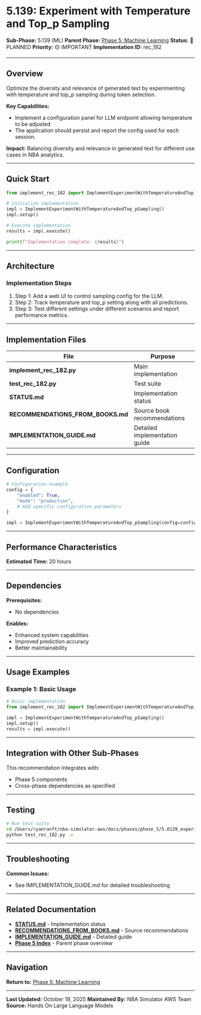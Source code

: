 # 5.139: Experiment with Temperature and Top_p Sampling

**Sub-Phase:** 5.139 (ML)
**Parent Phase:** [Phase 5: Machine Learning](../PHASE_5_INDEX.md)
**Status:** 🔵 PLANNED
**Priority:** 🟡 IMPORTANT
**Implementation ID:** rec_182

---

## Overview

Optimize the diversity and relevance of generated text by experimenting with temperature and top_p sampling during token selection.

**Key Capabilities:**
- Implement a configuration panel for LLM endpoint allowing temperature to be adjusted
- The application should persist and report the config used for each session.

**Impact:**
Balancing diversity and relevance in generated text for different use cases in NBA analytics.

---

## Quick Start

```python
from implement_rec_182 import ImplementExperimentWithTemperatureAndTop_pSampling

# Initialize implementation
impl = ImplementExperimentWithTemperatureAndTop_pSampling()
impl.setup()

# Execute implementation
results = impl.execute()

print(f"Implementation complete: {results}")
```

---

## Architecture

### Implementation Steps

1. Step 1: Add a web UI to control sampling config for the LLM.
2. Step 2: Track temperature and top_p setting along with all predictions.
3. Step 3: Test different settings under different scenarios and report performance metrics.

---

## Implementation Files

| File | Purpose |
|------|---------|
| **implement_rec_182.py** | Main implementation |
| **test_rec_182.py** | Test suite |
| **STATUS.md** | Implementation status |
| **RECOMMENDATIONS_FROM_BOOKS.md** | Source book recommendations |
| **IMPLEMENTATION_GUIDE.md** | Detailed implementation guide |

---

## Configuration

```python
# Configuration example
config = {
    "enabled": True,
    "mode": "production",
    # Add specific configuration parameters
}

impl = ImplementExperimentWithTemperatureAndTop_pSampling(config=config)
```

---

## Performance Characteristics

**Estimated Time:** 20 hours

---

## Dependencies

**Prerequisites:**
- No dependencies

**Enables:**
- Enhanced system capabilities
- Improved prediction accuracy
- Better maintainability

---

## Usage Examples

### Example 1: Basic Usage

```python
# Basic implementation
from implement_rec_182 import ImplementExperimentWithTemperatureAndTop_pSampling

impl = ImplementExperimentWithTemperatureAndTop_pSampling()
impl.setup()
results = impl.execute()
```

---

## Integration with Other Sub-Phases

This recommendation integrates with:
- Phase 5 components
- Cross-phase dependencies as specified

---

## Testing

```bash
# Run test suite
cd /Users/ryanranft/nba-simulator-aws/docs/phases/phase_5/5.0139_experiment_with_temperature_and_top_p_sampling
python test_rec_182.py -v
```

---

## Troubleshooting

**Common Issues:**
- See IMPLEMENTATION_GUIDE.md for detailed troubleshooting

---

## Related Documentation

- **[STATUS.md](STATUS.md)** - Implementation status
- **[RECOMMENDATIONS_FROM_BOOKS.md](RECOMMENDATIONS_FROM_BOOKS.md)** - Source recommendations
- **[IMPLEMENTATION_GUIDE.md](IMPLEMENTATION_GUIDE.md)** - Detailed guide
- **[Phase 5 Index](../PHASE_5_INDEX.md)** - Parent phase overview

---

## Navigation

**Return to:** [Phase 5: Machine Learning](../PHASE_5_INDEX.md)

---

**Last Updated:** October 19, 2025
**Maintained By:** NBA Simulator AWS Team
**Source:** Hands On Large Language Models
